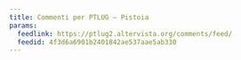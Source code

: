 ```yaml
---
title: Commenti per PTLUG – Pistoia
params:
  feedlink: https://ptlug2.altervista.org/comments/feed/
  feedid: 4f3d6a6901b2401842ae537aae5ab330
---
```

